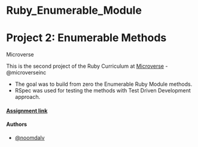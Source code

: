 # Ruby_Enumerable_Module

# Project 2: Enumerable Methods

Microverse

This is the second project of the Ruby Curriculum at [Microverse](https://www.microverse.org/) - @microverseinc
* The goal was to build from zero the Enumerable Ruby Module methods.
* RSpec was used for testing the methods with Test Driven Development approach.

#### [Assignment link](https://www.theodinproject.com/courses/ruby-programming/lessons/advanced-building-blocks#project-2-enumerable-methods)


#### Authors

* [@noomdalv](https://github.com/noomdalv/)
